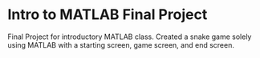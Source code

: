 # Intro to MATLAB Final Project
Final Project for introductory MATLAB class. Created a snake game solely using MATLAB with a starting screen, game screen, and end screen.

